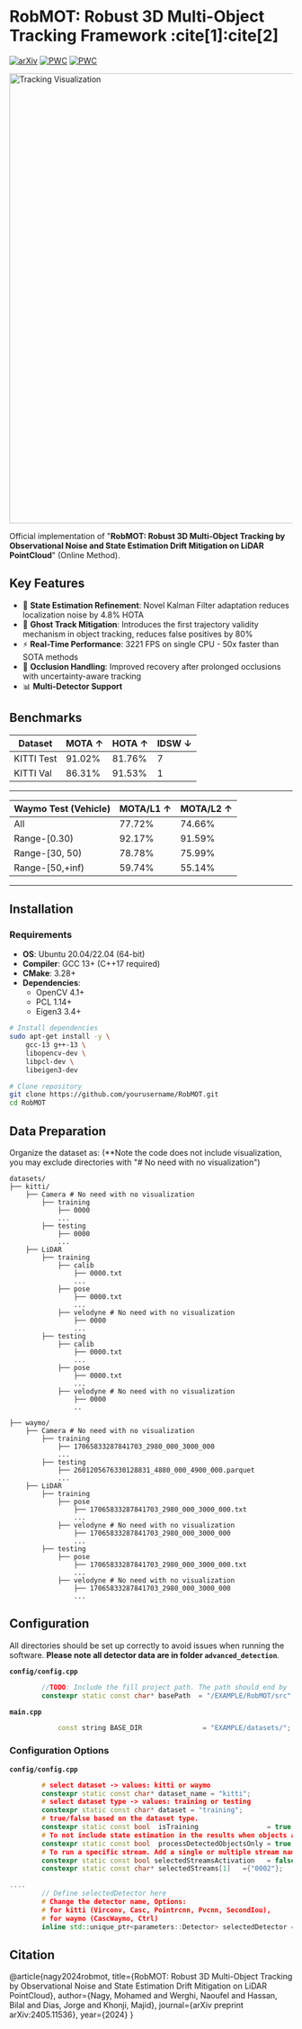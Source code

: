 # RobMOT: Robust 3D Multi-Object Tracking Framework :cite[1]:cite[2]

[![arXiv](https://img.shields.io/badge/arXiv-2405.11536-b31b1b.svg)](https://arxiv.org/abs/2405.11536)
[![PWC](https://img.shields.io/endpoint.svg?url=https://paperswithcode.com/badge/robmot-robust-3d-multi-object-tracking-by/multiple-object-tracking-on-kitti-test-online)](https://paperswithcode.com/sota/multiple-object-tracking-on-kitti-test-online?p=robmot-robust-3d-multi-object-tracking-by)
[![PWC](https://img.shields.io/endpoint.svg?url=https://paperswithcode.com/badge/robmot-robust-3d-multi-object-tracking-by/3d-multi-object-tracking-on-waymo-open-1)](https://paperswithcode.com/sota/3d-multi-object-tracking-on-waymo-open-1?p=robmot-robust-3d-multi-object-tracking-by)


<img src="docs/teaser.gif" alt="Tracking Visualization" width="800"/>

Official implementation of "**RobMOT: Robust 3D Multi-Object Tracking by Observational Noise and State Estimation Drift Mitigation on LiDAR PointCloud**" (Online Method). 

## Key Features
- 🚀 **State Estimation Refinement**: Novel Kalman Filter adaptation reduces localization noise by 4.8% HOTA
- 👻 **Ghost Track Mitigation**: Introduces the first trajectory validity mechanism in object tracking, reduces false positives by 80%
- ⚡ **Real-Time Performance**: 3221 FPS on single CPU - 50x faster than SOTA methods
- 🔄 **Occlusion Handling**: Improved recovery after prolonged occlusions with uncertainty-aware tracking
- 📊 **Multi-Detector Support**

## Benchmarks
| Dataset       | MOTA ↑ | HOTA ↑ | IDSW ↓ |
|---------------|--------|--------|--------|
| KITTI Test    |91.02%  | 81.76% | 7      |
| KITTI Val     |86.31%  | 91.53% | 1      |
-------------------------------------------

| Waymo Test (Vehicle)| MOTA/L1 ↑ | MOTA/L2 ↑ |
|---------------|--------|--------|
| All    |77.72%|74.66%|
Range-[0.30)|92.17%|91.59%|
Range-[30, 50)|78.78%|75.99%|
Range-[50,+inf)|59.74%|55.14%|
-------------------------------------------


## Installation

### Requirements
- **OS**: Ubuntu 20.04/22.04 (64-bit)
- **Compiler**: GCC 13+ (C++17 required)
- **CMake**: 3.28+
- **Dependencies**:
  - OpenCV 4.1+
  - PCL 1.14+
  - Eigen3 3.4+

```bash
# Install dependencies
sudo apt-get install -y \
    gcc-13 g++-13 \
    libopencv-dev \
    libpcl-dev \
    libeigen3-dev

# Clone repository
git clone https://github.com/yourusername/RobMOT.git
cd RobMOT

```
## Data Preparation
Organize the dataset as: (**Note the code does not include visualization, you may exclude directories with "# No need with no visualization")
```
datasets/
├── kitti/           
    ├── Camera # No need with no visualization
        ├── training 
            ├── 0000
            ...
        ├── testing
            ├── 0000
            ...
    ├── LiDAR
        ├── training
            ├── calib
                ├── 0000.txt
                ...
            ├── pose
                ├── 0000.txt
                ...
            ├── velodyne # No need with no visualization
                ├── 0000
                ...
        ├── testing
            ├── calib
                ├── 0000.txt
                ...
            ├── pose
                ├── 0000.txt
                ... 
            ├── velodyne # No need with no visualization
                ├── 0000
                ..

├── waymo/
    ├── Camera # No need with no visualization
        ├── training
            ├── 17065833287841703_2980_000_3000_000
            ...
        ├── testing
            ├── 2601205676330128831_4880_000_4900_000.parquet
            ...
    ├── LiDAR
        ├── training
            ├── pose
                ├── 17065833287841703_2980_000_3000_000.txt
                ...
            ├── velodyne # No need with no visualization
                ├── 17065833287841703_2980_000_3000_000
                ...
        ├── testing
            ├── pose
                ├── 17065833287841703_2980_000_3000_000.txt
                ...
            ├── velodyne # No need with no visualization
                ├── 17065833287841703_2980_000_3000_000
                ...
```

## Configuration
All directories should be set up correctly to avoid issues when running the software. **Please note all detector data are in folder `advanced_detection`**.

**`config/config.cpp`**
```cpp
        //TODO: Include the fill project path. The path should end by 'RobMOT/src'
        constexpr static const char* basePath  = "/EXAMPLE/RobMOT/src"; # The directory where you placed the repository, update "/EXAMPLE" only.
```
**`main.cpp`**
```cpp
            const string BASE_DIR               = "EXAMPLE/datasets/"; // TODO: Update to the dataset directory on your machine, update "/EXAMPLE" only.
```

### Configuration Options
**`config/config.cpp`**
```cpp
        # select dataset -> values: kitti or waymo
        constexpr static const char* dataset_name = "kitti";
        # select dataset type -> values: training or testing
        constexpr static const char* dataset = "training";
        # true/false based on the dataset type.   
        constexpr static const bool  isTraining                 = true;
        # To not include state estimation in the results when objects are occluded. (Note: some datasets do not have ground truth for occluded objects)
        constexpr static const bool  processDetectedObjectsOnly = true;
        # To run a specific stream. Add a single or multiple stream names to the list, and put true for the `selectedStreamsActivation`
        constexpr static const bool selectedStreamsActivation   = false; // To run specific stream/s
        constexpr static const char* selectedStreams[1]   ={"0002"};

....
        // Define selectedDetector here
        # Change the detector name, Options:
        # for kitti (Virconv, Casc, Pointrcnn, Pvcnn, SecondIou),
        # for waymo (CascWaymo, Ctrl)
        inline std::unique_ptr<parameters::Detector> selectedDetector = std::make_unique<Virconv>();
```
## Citation
@article{nagy2024robmot,
  title={RobMOT: Robust 3D Multi-Object Tracking by Observational Noise and State Estimation Drift Mitigation on LiDAR PointCloud},
  author={Nagy, Mohamed and Werghi, Naoufel and Hassan, Bilal and Dias, Jorge and Khonji, Majid},
  journal={arXiv preprint arXiv:2405.11536},
  year={2024}
}
